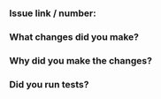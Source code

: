 ### Issue link / number:

### What changes did you make?

### Why did you make the changes?

### Did you run tests?

<!---IMPORTANT NOTE ABOUT RUNNING TESTS: ->
- Some tests may require multiple runs before success.
- Some test failures may not be due to your contribution and can be ignored.
- If tests fail without resolution, please let us know here.
- Directions for running tests are in the README.md 

<!--- PR CHECKLIST: PLEASE REMOVE BEFORE SUBMITTING —>
Before submitting, check that you have completed the following tasks:
- [ ] Answered the questions above.
- [ ] Read Chayn's Contributing Guidelines in the CONTRIBUTING.md file.
- [ ] Enabled "Allow edits and access to secrets by maintainers" on this PR.
- [ ] If applicable, include images in the description.
After submitting, please be available for discussion. Thank you!
